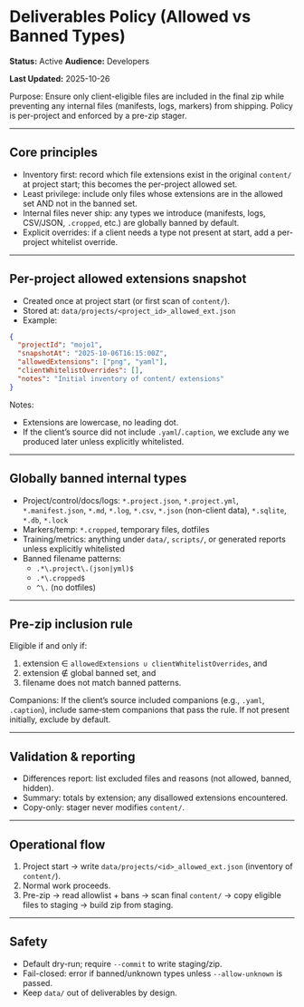 # Deliverables Policy (Allowed vs Banned Types)
**Status:** Active
**Audience:** Developers

**Last Updated:** 2025-10-26


Purpose: Ensure only client-eligible files are included in the final zip while preventing any internal files (manifests, logs, markers) from shipping. Policy is per-project and enforced by a pre-zip stager.

---

## Core principles
- Inventory first: record which file extensions exist in the original `content/` at project start; this becomes the per-project allowed set.
- Least privilege: include only files whose extensions are in the allowed set AND not in the banned set.
- Internal files never ship: any types we introduce (manifests, logs, CSV/JSON, `.cropped`, etc.) are globally banned by default.
- Explicit overrides: if a client needs a type not present at start, add a per-project whitelist override.

---

## Per-project allowed extensions snapshot
- Created once at project start (or first scan of `content/`).
- Stored at: `data/projects/<project_id>_allowed_ext.json`
- Example:
```json
{
  "projectId": "mojo1",
  "snapshotAt": "2025-10-06T16:15:00Z",
  "allowedExtensions": ["png", "yaml"],
  "clientWhitelistOverrides": [],
  "notes": "Initial inventory of content/ extensions"
}
```
Notes:
- Extensions are lowercase, no leading dot.
- If the client’s source did not include `.yaml`/`.caption`, we exclude any we produced later unless explicitly whitelisted.

---

## Globally banned internal types
- Project/control/docs/logs: `*.project.json`, `*.project.yml`, `*.manifest.json`, `*.md`, `*.log`, `*.csv`, `*.json` (non-client data), `*.sqlite`, `*.db`, `*.lock`
- Markers/temp: `*.cropped`, temporary files, dotfiles
- Training/metrics: anything under `data/`, `scripts/`, or generated reports unless explicitly whitelisted
- Banned filename patterns:
  - `.*\.project\.(json|yml)$`
  - `.*\.cropped$`
  - `^\.` (no dotfiles)

---

## Pre-zip inclusion rule
Eligible if and only if:
1) extension ∈ `allowedExtensions ∪ clientWhitelistOverrides`, and
2) extension ∉ global banned set, and
3) filename does not match banned patterns.

Companions: If the client’s source included companions (e.g., `.yaml`, `.caption`), include same‑stem companions that pass the rule. If not present initially, exclude by default.

---

## Validation & reporting
- Differences report: list excluded files and reasons (not allowed, banned, hidden).
- Summary: totals by extension; any disallowed extensions encountered.
- Copy-only: stager never modifies `content/`.

---

## Operational flow
1) Project start → write `data/projects/<id>_allowed_ext.json` (inventory of `content/`).
2) Normal work proceeds.
3) Pre-zip → read allowlist + bans → scan final `content/` → copy eligible files to staging → build zip from staging.

---

## Safety
- Default dry-run; require `--commit` to write staging/zip.
- Fail-closed: error if banned/unknown types unless `--allow-unknown` is passed.
- Keep `data/` out of deliverables by design.
